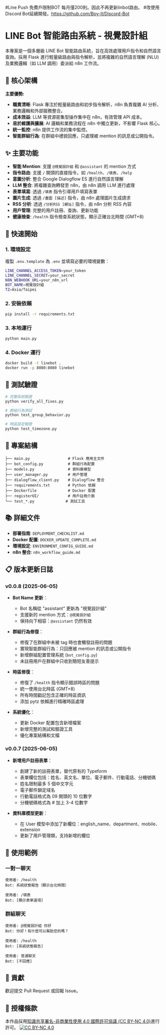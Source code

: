#Line Push 免費戶限制BOT 每月僅200則。因此不再更新linbot路由。
#改使用Discord Bot延續開發。https://github.com/Boy-II/Discord-Bot


# LINE Bot 智能路由系統 - 視覺設計組

本專案是一個多層級 LINE Bot 智能路由系統，旨在高效處理用戶指令和自然語言查詢。採用 Flask 進行輕量級路由與指令解析，並將複雜的自然語言理解 (NLU) 及業務邏輯（如 LLM 調用）委派給 n8n 工作流。

## 🚀 核心架構

**主要優勢:**

*   **職責清晰**: Flask 專注於輕量級路由和初步指令解析，n8n 負責複雜 AI 分析、業務邏輯和外部服務整合。
*   **成本效益**: LLM 等資源密集型操作集中在 n8n，有效管理 API 成本。
*   **易於維護與擴展**: AI 邏輯和業務流程在 n8n 中獨立更新，不影響 Flask 核心。
*   **統一監控**: n8n 提供工作流的集中監控。
*   **智能群組行為**: 在群組中禮貌回應，只處理被 mention 的訊息或公開指令。

## ✨ 主要功能

*   **智能 Mention**: 支援 `@視覺設計組` 和 `@assistant` 的 mention 方式
*   **指令路由**: 支援 `/` 開頭的直接指令，如 `/health`、`/填表`、`/help`
*   **意圖分析**: 整合 Google Dialogflow ES 進行自然語言理解
*   **LLM 整合**: 將複雜查詢轉發至 n8n，由 n8n 調用 LLM 進行處理
*   **表單填寫**: 透過 `/填表` 指令引導用戶填寫表單
*   **圖片生成**: 透過 `/畫圖 [描述]` 指令，由 n8n 處理圖片生成請求
*   **RSS 分析**: 透過 `/分析RSS [網址]` 指令，由 n8n 分析 RSS 內容
*   **用戶管理**: 完整的用戶註冊、查詢、更新功能
*   **健康檢查**: `/health` 指令檢查系統狀態，顯示正確台北時間 (GMT+8)

## 🚀 快速開始

### 1. 環境設定
複製 `.env.template` 為 `.env` 並填寫必要的環境變數：
```bash
LINE_CHANNEL_ACCESS_TOKEN=your_token
LINE_CHANNEL_SECRET=your_secret
N8N_WEBHOOK_URL=your_n8n_url
BOT_NAME=視覺設計組
TZ=Asia/Taipei
```

### 2. 安裝依賴
```bash
pip install -r requirements.txt
```

### 3. 本地運行
```bash
python main.py
```

### 4. Docker 運行
```bash
docker build -t linebot .
docker run -p 8080:8080 linebot
```

## 🧪 測試驗證

```bash
# 完整系統驗證
python verify_all_fixes.py

# 群組行為測試
python test_group_behavior.py

# 時區設定驗證
python test_timezone.py
```

## 📁 專案結構

```
├── main.py                 # Flask 應用主文件
├── bot_config.py           # 群組行為配置
├── models.py               # 資料庫模型
├── user_manager.py         # 用戶管理
├── dialogflow_client.py    # Dialogflow 整合
├── requirements.txt        # Python 依賴
├── Dockerfile              # Docker 配置
├── registerUI/             # 用戶註冊介面
└── test_*.py              # 測試工具
```

## 📚 詳細文件

*   **部署指南**: `DEPLOYMENT_CHECKLIST.md`
*   **Docker 配置**: `DOCKER_UPDATE_COMPLETE.md`
*   **環境設定**: `ENVIRONMENT_CONFIG_GUIDE.md`
*   **n8n 整合**: `n8n_workflow_guide.md`

## 📋 版本更新日誌

### v0.0.8 (2025-06-05)
* **Bot Name 更新**：
  * Bot 名稱從 "assistant" 更新為 "視覺設計組"
  * 支援新的 mention 方式：`@視覺設計組`
  * 保持向下相容：`@assistant` 仍然有效

* **群組行為修復**：
  * 修復了在群組中未被 tag 時也會觸發註冊的問題
  * 實現智能群組行為：只回應被 mention 的訊息或公開指令
  * 新增群組配置管理系統 (`bot_config.py`)
  * 未註冊用戶在群組中只收到簡短友善提示

* **時區修復**：
  * 修復了 `/health` 指令顯示錯誤時區的問題
  * 統一使用台北時區 (GMT+8)
  * 所有時間戳記包含正確的時區資訊
  * 添加 pytz 依賴進行精確時區處理

* **系統優化**：
  * 更新 Docker 配置包含新增檔案
  * 新增完整的測試和驗證工具
  * 優化專案結構和文檔

### v0.0.7 (2025-06-05)
* **新增用戶註冊表單**：
  * 創建了新的註冊表單，替代原有的 Typeform
  * 表單欄位包括：姓名、英文名、單位、電子郵件、行動電話、分機號碼
  * 姓名限制最多 5 個中文字元
  * 電子郵件鎖定域名
  * 行動電話格式為 09 開頭的 10 位數字
  * 分機號碼格式為 # 加上 3-4 位數字

* **資料庫模型更新**：
  * 在 User 模型中添加了新欄位：english_name、department、mobile、extension
  * 更新了用戶管理類，支持新增的欄位

## 🎯 使用範例

### 一對一聊天
```
使用者: /health
Bot: 系統狀態報告（顯示台北時間）

使用者: /填表
Bot: [顯示表單選項]
```

### 群組聊天
```
使用者: @視覺設計組 你好
Bot: 你好！有什麼可以幫助您的嗎？

使用者: /health
Bot: [系統狀態報告]

使用者: 普通聊天
Bot: [不回應]
```

## 🤝 貢獻

歡迎提交 Pull Request 或回報 Issue。

## 📜 授權條款

本作品採用[知識共享署名-非商業性使用 4.0 國際許可協議 (CC BY-NC 4.0)](http://creativecommons.org/licenses/by-nc/4.0/deed.zh_TW)進行許可。
[![CC BY-NC 4.0](https://licensebuttons.net/l/by-nc/4.0/88x31.png)](http://creativecommons.org/licenses/by-nc/4.0/deed.zh_TW)
